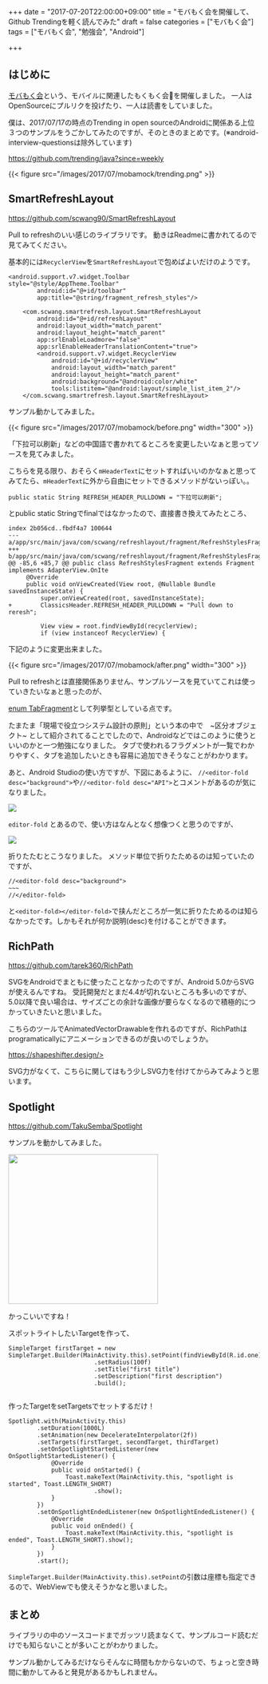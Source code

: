 +++
date = "2017-07-20T22:00:00+09:00"
title = "モバもく会を開催して、Github Trendingを軽く読んでみた"
draft = false
categories = ["モバもく会"]
tags = ["モバもく会", "勉強会", "Android"]

+++


## はじめに

<a  target="_blank" href="https://connpass.com/event/62168/" >モバもく会</a>という、モバイルに関連したもくもく会を開催しました。
一人はOpenSourceにプルリクを投げたり、一人は読書をしていました。

僕は、2017/07/17の時点のTrending in open sourceのAndroidに関係ある上位３つのサンプルをうごかしてみたのですが、そのときのまとめです。(※android-interview-questionsは除外しています)

<a target="_blank" href="https://github.com/trending/java?since=weekly">https://github.com/trending/java?since=weekly</a>


{{< figure src="/images/2017/07/mobamock/trending.png" >}}



## SmartRefreshLayout

<a target="_blank" href="https://github.com/scwang90/SmartRefreshLayout">https://github.com/scwang90/SmartRefreshLayout</a>

Pull to refreshのいい感じのライブラリです。
動きはReadmeに書かれてるので見てみてください。


基本的には`RecyclerView`を`SmartRefreshLayout`で包めばよいだけのようです。

```
<android.support.v7.widget.Toolbar 
style="@style/AppTheme.Toolbar"
        android:id="@+id/toolbar"
        app:title="@string/fragment_refresh_styles"/>

    <com.scwang.smartrefresh.layout.SmartRefreshLayout
        android:id="@+id/refreshLayout"
        android:layout_width="match_parent"
        android:layout_height="match_parent"
        app:srlEnableLoadmore="false"
        app:srlEnableHeaderTranslationContent="true">
        <android.support.v7.widget.RecyclerView
            android:id="@+id/recyclerView"
            android:layout_width="match_parent"
            android:layout_height="match_parent"
            android:background="@android:color/white"
            tools:listitem="@android:layout/simple_list_item_2"/>
    </com.scwang.smartrefresh.layout.SmartRefreshLayout>

```

サンプル動かしてみました。

{{< figure src="/images/2017/07/mobamock/before.png" width="300" >}}

「下拉可以刷新」などの中国語で書かれてるところを変更したいなぁと思ってソースを見てみました。

<a target="_blank" href="https://github.com/scwang90/SmartRefreshLayout/blob/343981410b8dd00d805859220e6e88c4be3178fe/refresh-layout/src/main/java/com/scwang/smartrefresh/layout/header/ClassicsHeader.java#L87"></a>


こちらを見る限り、おそらく`mHeaderText`にセットすればいいのかなぁと思ってみてたら、`mHeaderText`に外から自由にセットできるメソッドがないっぽい。。

```
public static String REFRESH_HEADER_PULLDOWN = "下拉可以刷新";
```

とpublic static Stringでfinalではなかったので、直接書き換えてみたところ、


```
index 2b056cd..fbdf4a7 100644
--- a/app/src/main/java/com/scwang/refreshlayout/fragment/RefreshStylesFragment.java
+++ b/app/src/main/java/com/scwang/refreshlayout/fragment/RefreshStylesFragment.java
@@ -85,6 +85,7 @@ public class RefreshStylesFragment extends Fragment implements AdapterView.OnIte
     @Override
     public void onViewCreated(View root, @Nullable Bundle savedInstanceState) {
         super.onViewCreated(root, savedInstanceState);
+        ClassicsHeader.REFRESH_HEADER_PULLDOWN = "Pull down to reresh";
 
         View view = root.findViewById(recyclerView);
         if (view instanceof RecyclerView) {
```

下記のように変更出来ました。

{{< figure src="/images/2017/07/mobamock/after.png" width="300" >}}


Pull to refreshとは直接関係ありません、サンプルソースを見ていてこれは使っていきたいなぁと思ったのが、

<a target="_blank" href="https://github.com/scwang90/SmartRefreshLayout/blob/343981410b8dd00d805859220e6e88c4be3178fe/app/src/main/java/com/scwang/refreshlayout/activity/IndexMainActivity.java#L21-L24">enum TabFragment</a>として列挙型としている点です。

たまたま「現場で役立つシステム設計の原則」という本の中で　~区分オブジェクト~ として紹介されてることでしたので、Androidなどではこのように使うといいのかと一つ勉強になりました。
タブで使われるフラグメントが一覧でわかりやすく、タブを追加したいときも容易に追加できそうなことがわかります。

あと、Android Studioの使い方ですが、下図にあるように、
`//<editor-fold desc="background">`や`//<editor-fold desc="API">`とコメントがあるのが気になりました。

<img src="/images/2017/07/mobamock/editor-fold.png" >


`editor-fold` とあるので、使い方はなんとなく想像つくと思うのですが、

<img src="/images/2017/07/mobamock/folded.png" >

折りたたむとこうなりました。
メソッド単位で折りたためるのは知っていたのですが、

```
//<editor-fold desc="background">
~~~
//</editor-fold>
```

と`<editor-fold></editor-fold>`で挟んだところが一気に折りたためるのは知らなかったです。しかもそれが何か説明(desc)を付けることができます。

## RichPath

<a target="_blank" href="https://github.com/tarek360/RichPath">https://github.com/tarek360/RichPath</a>

SVGをAndroidでまともに使ったことなかったのですが、Android 5.0からSVGが使えるんですね。
受託開発だとまだ4.4が切れないところも多いのですが、5.0以降で良い場合は、サイズごとの余計な画像が要らなくなるので積極的につかっていきたいと思いました。

こちらのツールでAnimatedVectorDrawableを作れるのですが、RichPathはprogramaticallyにアニメーションできるのが良いのでしょうか。

<a target="_blank" href="https://shapeshifter.design/">https://shapeshifter.design/></a>

SVG力がなくて、こちらに関してはもう少しSVG力を付けてからみてみようと思います。

## Spotlight

<a target="_blank" href="https://github.com/TakuSemba/Spotlight">https://github.com/TakuSemba/Spotlight</a>

サンプルを動かしてみました。

<img src="/images/2017/07/mobamock/spotlight.gif" width="300" >

かっこいいですね！


スポットライトしたいTargetを作って、

```
SimpleTarget firstTarget = new SimpleTarget.Builder(MainActivity.this).setPoint(findViewById(R.id.one))
                        .setRadius(100f)
                        .setTitle("first title")
                        .setDescription("first description")
                        .build();
                        
```

作ったTargetをsetTargetsでセットするだけ！

```
Spotlight.with(MainActivity.this)
        .setDuration(1000L)
        .setAnimation(new DecelerateInterpolator(2f))
        .setTargets(firstTarget, secondTarget, thirdTarget)
        .setOnSpotlightStartedListener(new OnSpotlightStartedListener() {
            @Override
            public void onStarted() {
                Toast.makeText(MainActivity.this, "spotlight is started", Toast.LENGTH_SHORT)
                        .show();
            }
        })
        .setOnSpotlightEndedListener(new OnSpotlightEndedListener() {
            @Override
            public void onEnded() {
                Toast.makeText(MainActivity.this, "spotlight is ended", Toast.LENGTH_SHORT).show();
            }
        })
        .start();
```

`SimpleTarget.Builder(MainActivity.this).setPoint`の引数は座標も指定できるので、WebViewでも使えそうかなと思いました。

## まとめ

ライブラリの中のソースコードまでガッツリ読まなくて、サンプルコード読むだけでも知らないことが多いことがわかりました。

サンプル動かしてみるだけならそんなに時間もかからないので、ちょっと空き時間に動かしてみると発見があるかもしれません。
